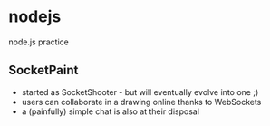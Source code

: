 # nodejs
node.js practice

## SocketPaint

- started as SocketShooter - but will eventually evolve into one ;)
- users can collaborate in a drawing online thanks to WebSockets
- a (painfully) simple chat is also at their disposal

